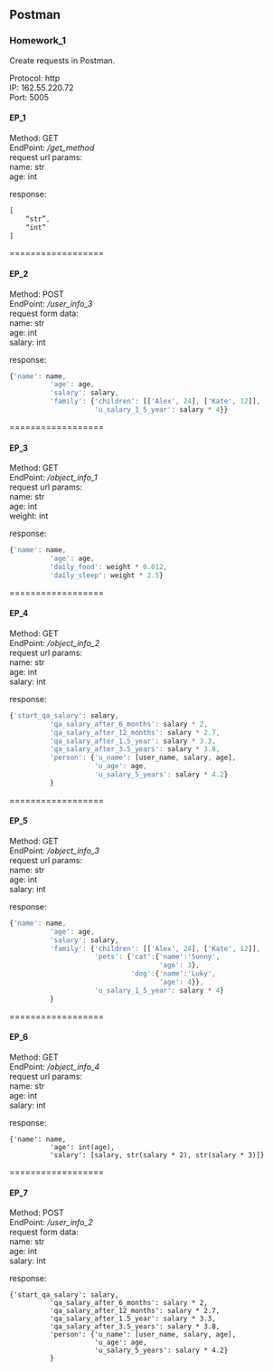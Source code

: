 ## Postman

### Homework_1

Create requests in Postman.

Protocol: http  
IP: 162.55.220.72  
Port: 5005  

#### EP_1  
Method: GET  
EndPoint: */get_method*  
request url params:   
 name: str  
 age: int  

response:  
```js  
[  
    “str”,  
    “int”  
]  
```

==================

#### EP_2  
Method: POST  
EndPoint: */user_info_3*  
request form data:   
 name: str  
 age: int  
 salary: int  

response:
```js  
{'name': name,
          'age': age,
          'salary': salary,
          'family': {'children': [['Alex', 24], ['Kate', 12]],
                     'u_salary_1_5_year': salary * 4}}
```

==================

#### EP_3  
Method: GET  
EndPoint: */object_info_1*  
request url params:   
 name: str  
 age: int  
 weight: int  

response:   
```js
{'name': name,
          'age': age,
          'daily_food': weight * 0.012,
          'daily_sleep': weight * 2.5}
```

==================

#### EP_4
Method: GET  
EndPoint: */object_info_2*  
request url params:   
 name: str  
 age: int  
 salary: int  

response:   
```js
{'start_qa_salary': salary,
          'qa_salary_after_6_months': salary * 2,
          'qa_salary_after_12_months': salary * 2.7,
          'qa_salary_after_1.5_year': salary * 3.3,
          'qa_salary_after_3.5_years': salary * 3.8,
          'person': {'u_name': [user_name, salary, age],
                     'u_age': age,
                     'u_salary_5_years': salary * 4.2}
          }
```

==================

#### EP_5
Method: GET  
EndPoint: */object_info_3*  
request url params:   
 name: str  
 age: int  
 salary: int  

response:  
```js 
{'name': name,
          'age': age,
          'salary': salary,
          'family': {'children': [['Alex', 24], ['Kate', 12]],
                     'pets': {'cat':{'name':'Sunny',
                                     'age': 3},
                              'dog':{'name':'Luky',
                                     'age': 4}},
                     'u_salary_1_5_year': salary * 4}
          }
```

==================

#### EP_6
Method: GET  
EndPoint: */object_info_4*  
request url params:   
 name: str  
 age: int  
 salary: int  

response:   
```
{'name': name,
          'age': int(age),
          'salary': [salary, str(salary * 2), str(salary * 3)]}
```

==================

#### EP_7
Method: POST  
EndPoint: */user_info_2*  
request form data:   
 name: str  
 age: int  
 salary: int  

response:  
```
{'start_qa_salary': salary,
          'qa_salary_after_6_months': salary * 2,
          'qa_salary_after_12_months': salary * 2.7,
          'qa_salary_after_1.5_year': salary * 3.3,
          'qa_salary_after_3.5_years': salary * 3.8,
          'person': {'u_name': [user_name, salary, age],
                     'u_age': age,
                     'u_salary_5_years': salary * 4.2}
          }
```